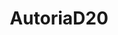 ---
layout: home
sidebar: false

title: AutoriaD20
titleTemplate: AutoriaD20 - Sistema D20 Flexível e Escalável

hero:
  name: AutoriaD20
  text: Documentação auxiliar para o desenvolvimento de jogos D20
  tagline: Crie você mesmo. É fácil.
  image:
    src: /logo.svg
    alt: AutoriaD20
  actions:
    - theme: brand
      text: Início
      link: /guide/
features:
  - title: Gratuito
    details: Construa seu próprio sistema D20 sem nenhuma restrição comercial.
  - title: Flexível
    details: Adapte qualquer regra para os mais diversos tipos de cenários.
  - title: Contribue
    details: É possível sugerir alteraçoes para qualquer página.
  - title: Documentação-Aplicativo
    details: Acesse este site sem precisar estar conectado à internet.
---